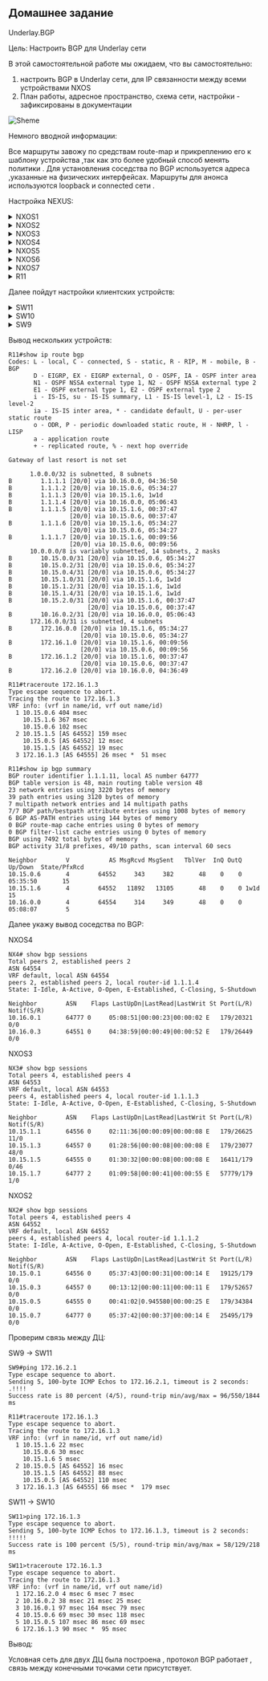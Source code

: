 ## Домашнее задание

Underlay.BGP

Цель: Настроить BGP для Underlay сети

В этой самостоятельной работе мы ожидаем, что вы самостоятельно:

1. настроить BGP в Underlay сети, для IP связанности между всеми устройствами NXOS
2. План работы, адресное пространство, схема сети, настройки - зафиксированы в документации

![Sheme](./img/Schema.png)

Немного вводной информации:

 Все маршруты завожу по средствам route-map и прикреплению его к шаблону устройства ,так как это более удобный способ менять политики .  Для установления соседства по BGP используется адреса ,указанные на физических интерфейсах. Маршруты для анонса используются loopback и connected сети . 

Настройка NEXUS:


<details>
  <summary>NXOS1</summary>
<pre><code>
configure terminal
hostname NX1
!
feature bgp
!
no ip domain-lookup
!
interface Ethernet1/1
  no switchport
  ip address 10.16.0.3/31
  no shutdown
!
interface Ethernet1/2
  no switchport
  ip address 172.16.2.0/31
  no shutdown
!
interface loopback0
  ip address 1.1.1.1/32
  no shutdown
!
route-map BGP-OUT permit 10
 match ip address prefix-list LOOPBACK P2P
!
ip prefix-list LOOPBACK seq 5 permit 1.1.1.1/32 
ip prefix-list P2P permit 10.16.0.3/31 
ip prefix-list P2P permit 172.16.2.0/31 
!
router bgp 64551
  router-id 1.1.1.1
  bestpath as-path multipath-relax
  address-family ipv4 unicast
    redistribute direct route-map BGP-OUT
    maximum-paths 4
  template peer NXOS4
    remote-as 64554
    password cisco
    address-family ipv4 unicast
    log-neighbor-changes
    exit
  neighbor 10.16.0.2
    inherit peer NXOS4
    exit
!
line vty
  exec-timeout 0
!
end
copy run star
</code></pre>
</details>
<details>
  <summary>NXOS2</summary>
<pre><code>
configure terminal
!
hostname NX2
!
feature bgp
!
no ip domain-lookup
!
interface Ethernet1/1
  no switchport
  ip address 10.15.0.0/31
  no shutdown
!
interface Ethernet1/2
  no switchport
  ip address 10.15.0.2/31
  no shutdown
!
interface Ethernet1/3
  no switchport
  ip address 10.15.0.4/31
  no shutdown
!
interface Ethernet1/4
  no switchport
  ip address 10.15.0.6/31
  no shutdown
!
interface loopback0
  ip address 1.1.1.2/32
!
route-map BGP-OUT permit 10
 match ip address prefix-list LOOPBACK P2P
!
ip prefix-list LOOPBACK seq 5 permit 1.1.1.2/32 
ip prefix-list P2P permit 10.15.0.0/31 
ip prefix-list P2P permit 10.15.0.2/31 
ip prefix-list P2P permit 10.15.0.4/31 
ip prefix-list P2P permit 10.15.0.6/31 
!
router bgp 64552
  router-id 1.1.1.2
  bestpath as-path multipath-relax
  address-family ipv4 unicast
    redistribute direct route-map BGP-OUT
    maximum-paths 4
!
 template peer R11
    remote-as 64777
    password cisco
    address-family ipv4 unicast
    log-neighbor-changes
    exit
  template peer NXOS6
    remote-as 64556
    password cisco
    address-family ipv4 unicast
    log-neighbor-changes
    exit
  template peer NXOS5
    remote-as 64555
    password cisco
    address-family ipv4 unicast
    log-neighbor-changes
    exit
  template peer NXOS7
    remote-as 64557
    password cisco
    address-family ipv4 unicast
    exit
    exit
  neighbor 10.15.0.7
    inherit peer R11
    exit
  neighbor 10.15.0.5
    inherit peer NXOS5
    exit
  neighbor 10.15.0.3
    inherit peer NXOS7
    exit
  neighbor 10.15.0.1
    inherit peer NXOS6
    exit
!
line vty
  exec-timeout 0
!
end
copy run star
</code></pre>
</details>
<details>
  <summary>NXOS3</summary>
<pre><code>
configure terminal 
!
hostname NX3
!
feature bgp
!
no ip domain-lookup
!
interface Ethernet1/1
  no switchport
  ip address 10.15.1.0/31
  no shutdown
!
interface Ethernet1/2
  no switchport
  ip address 10.15.1.2/31
  no shutdown
!
interface Ethernet1/3
  no switchport
  ip address 10.15.1.4/31
  no shutdown
!
interface Ethernet1/4
  no switchport
  ip address 10.15.1.6/31
  no shutdown
!
interface loopback0
  ip address 1.1.1.3/32
!
route-map BGP-OUT permit 10
 match ip address prefix-list LOOPBACK P2P
!
ip prefix-list LOOPBACK seq 5 permit 1.1.1.3/32 
ip prefix-list P2P seq 5 permit 10.15.1.0/24 
ip prefix-list P2P seq 10 permit 10.15.1.0/31 
ip prefix-list P2P seq 15 permit 10.15.1.2/31 
ip prefix-list P2P seq 20 permit 10.15.1.4/31 
ip prefix-list P2P seq 25 permit 10.15.1.6/31 
!
router bgp 64552
  router-id 1.1.1.3
  bestpath as-path multipath-relax
  address-family ipv4 unicast
    redistribute direct route-map BGP-OUT
    maximum-paths 4
!
   template peer R11
    remote-as 64777
    password cisco
    address-family ipv4 unicast
    log-neighbor-changes
    exit
  template peer NXOS6
    remote-as 64556
    password cisco
    address-family ipv4 unicast
    log-neighbor-changes
    exit
  template peer NXOS5
    remote-as 64555
    password cisco
    address-family ipv4 unicast
    log-neighbor-changes
    exit
  template peer NXOS7
    remote-as 64557
    password cisco
    address-family ipv4 unicast
    exit
    exit
  neighbor 10.15.1.1
    inherit peer NXOS6
    exit
  neighbor 10.15.1.3
    inherit peer NXOS7
    exit
  neighbor 10.15.1.5
    inherit peer NXOS5
    exit
  neighbor 10.15.1.7
    inherit peer R11
    exit
!
line vty
  exec-timeout 0
!
end
copy run star
</code></pre>
</details>
<details>
  <summary>NXOS4</summary>
<pre><code>
 configure terminal
!
hostname NX4
!
feature bgp
!
no ip domain-lookup
!
interface Ethernet1/1
  no switchport
  ip address 10.16.0.2/31
  no shutdown
!
interface Ethernet1/2
  no switchport
  ip address 10.16.0.0/31
  no shutdown
!
interface loopback0
  ip address 1.1.1.4/32
!
route-map BGP-OUT permit 10
 match ip address prefix-list LOOPBACK P2P
!
ip prefix-list LOOPBACK permit 1.1.1.4/32 
ip prefix-list P2P permit 10.16.0.2/31 
ip prefix-list P2P permit 10.16.0.0/31 
!
router bgp 64554
  router-id 1.1.1.4
  bestpath as-path multipath-relax
  address-family ipv4 unicast
    redistribute direct route-map BGP-OUT
    maximum-paths 4
  template peer R11
    remote-as 64777
    password cisco
    address-family ipv4 unicast
    log-neighbor-changes
    exit
  template peer NXOS1
    remote-as 64551
    password cisco
    address-family ipv4 unicast
    log-neighbor-changes
    exit
  neighbor 10.16.0.3
    inherit peer NXOS1
    exit
  neighbor 10.16.0.1
    inherit peer R11
    exit
!
line vty
  exec-timeout 0
!
end
copy run star 
</code></pre>
</details>
<details>
  <summary>NXOS5</summary>
<pre><code>
configure terminal 
!
hostname NX5
!
feature bgp
!
no ip domain-lookup
!
interface Ethernet1/1
  no switchport
  ip address 10.15.0.5/31
  no shutdown
!
interface Ethernet1/2
  no switchport
  ip address 10.15.1.5/31
  no shutdown
!
interface Ethernet1/3
  no switchport
  ip address 172.16.1.2/31
  no shutdown
!
interface Ethernet1/4
  no switchport
  ip address 10.15.2.0/31
  no shutdown
!
interface loopback0
  ip address 1.1.1.5/32
!
route-map BGP-OUT permit 10
 match ip address prefix-list LOOPBACK P2P
!
ip prefix-list LOOPBACK permit 1.1.1.5/32 
ip prefix-list P2P permit 10.15.0.5/31 
ip prefix-list P2P permit 10.15.1.5/31 
ip prefix-list P2P permit 10.15.2.0/31 
ip prefix-list P2P permit 172.16.1.2/31 
!
router bgp 64555
  router-id 1.1.1.5
  bestpath as-path multipath-relax
  address-family ipv4 unicast
    redistribute direct route-map BGP-OUT
    maximum-paths 4
!
  template peer SPINE
    remote-as 64552
    password cisco
    address-family ipv4 unicast
    log-neighbor-changes
    exit
  neighbor 10.15.0.4
    inherit peer SPINE
    exit
  neighbor 10.15.1.4
    inherit peer SPINE
    exit
    exit
!
line vty
  exec-timeout 0
!
end
copy run star 
</code></pre>
</details>
<details>
  <summary>NXOS6</summary>
<pre><code>
configure terminal
!
hostname NX6
!
feature bgp
!
no ip domain-lookup
!
interface Ethernet1/1
  no switchport
  ip address 10.15.0.1/31
  no shutdown
!
interface Ethernet1/2
  no switchport
  ip address 10.15.1.1/31
  no shutdown
!
interface Ethernet1/3
  no switchport
  ip address 172.16.0.0/31
  no shutdown
!
interface loopback0
  ip address 1.1.1.6/32
!
route-map BGP-OUT permit 10
 match ip address prefix-list LOOPBACK P2P
!
ip prefix-list LOOPBACK seq 5 permit 1.1.1.6/32 
ip prefix-list P2P permit 10.15.0.1/31 
ip prefix-list P2P permit 10.15.1.1/31 
ip prefix-list P2P permit 172.16.0.0/31 
!
router bgp 64556
  router-id 1.1.1.6
  bestpath as-path multipath-relax
  address-family ipv4 unicast
    redistribute direct route-map BGP-OUT
    maximum-paths 4
!
  template peer NXOS2
    remote-as 64552
    password cisco
    address-family ipv4 unicast
    log-neighbor-changes
    exit
  template peer NXOS3
    remote-as 64552
    password cisco
    address-family ipv4 unicast
    exit
    exit
  neighbor 10.15.0.0
    inherit peer NXOS2
    exit
  neighbor 10.15.1.0
    inherit peer NXOS3
    exit
!
line vty
  exec-timeout 0
!
end
copy run star 
</code></pre>
</details>
<details>
  <summary>NXOS7</summary>
<pre><code>
configure terminal
!
hostname NX7
!
feature bgp
!
no ip domain-lookup
!
interface Ethernet1/1
  no switchport
  ip address 10.15.0.3/31
  no shutdown
!
interface Ethernet1/2
  no switchport
  ip address 10.15.1.3/31
  no shutdown
!
interface Ethernet1/3
  no switchport
  ip address 10.15.2.1/31
  no shutdown
!
interface Ethernet1/4
  no switchport
  ip address 172.16.1.0/31
  no shutdown
!
interface loopback0
  ip address 1.1.1.7/32
!
route-map BGP-OUT permit 10
 match ip address prefix-list LOOPBACK P2P
!
ip prefix-list LOOPBACK permit 1.1.1.7/32 
ip prefix-list P2P permit 10.15.0.3/31 
ip prefix-list P2P permit 10.15.1.3/31 
ip prefix-list P2P permit 10.15.2.1/31 
ip prefix-list P2P permit 172.16.1.0/31 
!
router bgp 64557
  router-id 1.1.1.7
  bestpath as-path multipath-relax
  address-family ipv4 unicast
    redistribute direct route-map BGP-OUT
    maximum-paths 4
!
  template peer SPINE
    remote-as 64552
    password cisco
    address-family ipv4 unicast
    exit
  neighbor 10.15.0.2
    inherit peer SPINE
    exit
  neighbor 10.15.1.2
    inherit peer SPINE
    exit
    exit
!
line vty
  exec-timeout 0
!
end
copy run star 
</code></pre>
</details>
<details>
  <summary>R11</summary>
<pre><code>
  enable
configure terminal
!
service password-encryption
!
hostname R11
no router bgp 64777
!
no ip domain lookup
!
interface Loopback0
 no shutdown
 ip address 1.1.1.11 255.255.255.255
 duplex full
!
interface Ethernet0/0
 no shutdown
 ip address 10.15.0.7 255.255.255.254
 duplex full
!
interface Ethernet0/1
 no shutdown
 ip address 10.15.1.7 255.255.255.254
 duplex full
!
interface Ethernet0/2
 no shutdown
 ip address 10.16.0.1 255.255.255.254
 duplex full
!
route-map BGP-OUT permit 10
 match ip address prefix-list LOOPBACK P2P
!
ip prefix-list LOOPBACK permit 1.1.1.11/32 
ip prefix-list P2P permit 10.15.0.7/31 
ip prefix-list P2P permit 10.15.1.7/31 
ip prefix-list P2P permit 10.16.0.1/31 
!
router bgp 64777
!
 template peer-session NXOS2
  remote-as 64552
  password cisco
 exit-peer-session
 !
 template peer-session NXOS3
  remote-as 64552
  password cisco
 exit-peer-session
 !
 template peer-session NXOS4
  remote-as 64554
  password cisco
 exit-peer-session
 !
 bgp log-neighbor-changes
 no bgp default ipv4-unicast
 neighbor 10.15.0.6 inherit peer-session NXOS2
 neighbor 10.15.1.6 inherit peer-session NXOS3
 neighbor 10.16.0.0 inherit peer-session NXOS4
 !
 address-family ipv4
  redistribute connected route-map BGP-OUT
  neighbor 10.15.0.6 activate
  neighbor 10.15.1.6 activate
  neighbor 10.16.0.0 activate
  maximum-paths 4
 exit-address-family
!
line con 0
 exec-timeout 0 0
!
end
copy run star 
</code></pre>
</details>

Далее пойдут настройки клиентских устройств:

<details>
  <summary>SW11</summary>
<pre><code>
  enable
configure terminal
!
host SW11
line con 0
exec-t 0 0
exit
no ip domain loo
!
interface e0/0
no sw
ip addr 172.16.2.1 255.255.255.254
duplex full
no sh
exit
!
ip route 0.0.0.0 0.0.0.0 172.16.2.0 
end
wr
</code></pre>
</details>
<details>
  <summary>SW10</summary>
<pre><code>
enable
configure terminal
!
host SW10
line con 0
exec-t 0 0
exit
no ip domain loo
!
interface e0/0
no sw
ip addr 172.16.1.3 255.255.255.254
duplex full
no sh
exit
!
interface e0/1
no sw
ip addr 172.16.1.1 255.255.255.254
duplex full
no sh
exit
!
ip sla 1
icmp-echo 172.16.1.2 source-interface e0/0
frequency 10
ip sla schedule 1 start-time now life forever 
track 1 ip sla 1 reachability
ip route 0.0.0.0 0.0.0.0 172.16.1.2 track 1
!
ip route 0.0.0.0 0.0.0.0 172.16.1.0 10
end
wr
</code></pre>
</details>
<details>
  <summary>SW9</summary>
<pre><code>
enable
configure terminal
!
host SW9
line con 0
exec-t 0 0
exit
no ip domain loo
!
interface e0/0
no sw
ip addr 172.16.0.1 255.255.255.254
duplex full
no sh
exit
!
ip route 0.0.0.0 0.0.0.0 172.16.0.0 
end
wr
</code></pre>
</details>


Вывод нескольких устройств:

```
R11#show ip route bgp 
Codes: L - local, C - connected, S - static, R - RIP, M - mobile, B - BGP
       D - EIGRP, EX - EIGRP external, O - OSPF, IA - OSPF inter area 
       N1 - OSPF NSSA external type 1, N2 - OSPF NSSA external type 2
       E1 - OSPF external type 1, E2 - OSPF external type 2
       i - IS-IS, su - IS-IS summary, L1 - IS-IS level-1, L2 - IS-IS level-2
       ia - IS-IS inter area, * - candidate default, U - per-user static route
       o - ODR, P - periodic downloaded static route, H - NHRP, l - LISP
       a - application route
       + - replicated route, % - next hop override

Gateway of last resort is not set

      1.0.0.0/32 is subnetted, 8 subnets
B        1.1.1.1 [20/0] via 10.16.0.0, 04:36:50
B        1.1.1.2 [20/0] via 10.15.0.6, 05:34:27
B        1.1.1.3 [20/0] via 10.15.1.6, 1w1d
B        1.1.1.4 [20/0] via 10.16.0.0, 05:06:43
B        1.1.1.5 [20/0] via 10.15.1.6, 00:37:47
                 [20/0] via 10.15.0.6, 00:37:47
B        1.1.1.6 [20/0] via 10.15.1.6, 05:34:27
                 [20/0] via 10.15.0.6, 05:34:27
B        1.1.1.7 [20/0] via 10.15.1.6, 00:09:56
                 [20/0] via 10.15.0.6, 00:09:56
      10.0.0.0/8 is variably subnetted, 14 subnets, 2 masks
B        10.15.0.0/31 [20/0] via 10.15.0.6, 05:34:27
B        10.15.0.2/31 [20/0] via 10.15.0.6, 05:34:27
B        10.15.0.4/31 [20/0] via 10.15.0.6, 05:34:27
B        10.15.1.0/31 [20/0] via 10.15.1.6, 1w1d
B        10.15.1.2/31 [20/0] via 10.15.1.6, 1w1d
B        10.15.1.4/31 [20/0] via 10.15.1.6, 1w1d
B        10.15.2.0/31 [20/0] via 10.15.1.6, 00:37:47
                      [20/0] via 10.15.0.6, 00:37:47
B        10.16.0.2/31 [20/0] via 10.16.0.0, 05:06:43
      172.16.0.0/31 is subnetted, 4 subnets
B        172.16.0.0 [20/0] via 10.15.1.6, 05:34:27
                    [20/0] via 10.15.0.6, 05:34:27
B        172.16.1.0 [20/0] via 10.15.1.6, 00:09:56
                    [20/0] via 10.15.0.6, 00:09:56
B        172.16.1.2 [20/0] via 10.15.1.6, 00:37:47
                    [20/0] via 10.15.0.6, 00:37:47
B        172.16.2.0 [20/0] via 10.16.0.0, 04:36:49

R11#traceroute 172.16.1.3
Type escape sequence to abort.
Tracing the route to 172.16.1.3
VRF info: (vrf in name/id, vrf out name/id)
  1 10.15.0.6 404 msec
    10.15.1.6 367 msec
    10.15.0.6 102 msec
  2 10.15.1.5 [AS 64552] 159 msec
    10.15.0.5 [AS 64552] 12 msec
    10.15.1.5 [AS 64552] 19 msec
  3 172.16.1.3 [AS 64555] 26 msec *  51 msec
```

```
R11#show ip bgp summary 
BGP router identifier 1.1.1.11, local AS number 64777
BGP table version is 48, main routing table version 48
23 network entries using 3220 bytes of memory
39 path entries using 3120 bytes of memory
7 multipath network entries and 14 multipath paths
7/7 BGP path/bestpath attribute entries using 1008 bytes of memory
6 BGP AS-PATH entries using 144 bytes of memory
0 BGP route-map cache entries using 0 bytes of memory
0 BGP filter-list cache entries using 0 bytes of memory
BGP using 7492 total bytes of memory
BGP activity 31/8 prefixes, 49/10 paths, scan interval 60 secs

Neighbor        V           AS MsgRcvd MsgSent   TblVer  InQ OutQ Up/Down  State/PfxRcd
10.15.0.6       4        64552     343     382       48    0    0 05:35:50       15
10.15.1.6       4        64552   11892   13105       48    0    0 1w1d           15
10.16.0.0       4        64554     314     349       48    0    0 05:08:07        5
```

Далее укажу вывод соседства по BGP:

NXOS4

```
NX4# show bgp sessions 
Total peers 2, established peers 2
ASN 64554
VRF default, local ASN 64554
peers 2, established peers 2, local router-id 1.1.1.4
State: I-Idle, A-Active, O-Open, E-Established, C-Closing, S-Shutdown

Neighbor        ASN    Flaps LastUpDn|LastRead|LastWrit St Port(L/R)  Notif(S/R)
10.16.0.1       64777 0     05:08:51|00:00:23|00:00:02 E   179/20321      0/0
10.16.0.3       64551 0     04:38:59|00:00:49|00:00:52 E   179/26449      0/0
```

NXOS3

```
NX3# show bgp sessions 
Total peers 4, established peers 4
ASN 64553
VRF default, local ASN 64553
peers 4, established peers 4, local router-id 1.1.1.3
State: I-Idle, A-Active, O-Open, E-Established, C-Closing, S-Shutdown

Neighbor        ASN    Flaps LastUpDn|LastRead|LastWrit St Port(L/R)  Notif(S/R)
10.15.1.1       64556 0     02:11:36|00:00:09|00:00:08 E   179/26625      11/0
10.15.1.3       64557 0     01:28:56|00:00:08|00:00:08 E   179/23077      48/0
10.15.1.5       64555 0     01:30:32|00:00:08|00:00:08 E   16411/179        0/46
10.15.1.7       64777 2     01:09:58|00:00:41|00:00:55 E   57779/179        1/0
```

NXOS2

```
NX2# show bgp sessions 
Total peers 4, established peers 4
ASN 64552
VRF default, local ASN 64552
peers 4, established peers 4, local router-id 1.1.1.2
State: I-Idle, A-Active, O-Open, E-Established, C-Closing, S-Shutdown

Neighbor        ASN    Flaps LastUpDn|LastRead|LastWrit St Port(L/R)  Notif(S/R)
10.15.0.1       64556 0     05:37:43|00:00:31|00:00:14 E   19125/179        0/0
10.15.0.3       64557 0     00:13:12|00:00:11|00:00:11 E   179/52657        0/0
10.15.0.5       64555 0     00:41:02|0.945580|00:00:25 E   179/34384        0/0
10.15.0.7       64777 0     05:37:42|00:00:37|00:00:14 E   25495/179        0/0
```

Проверим связь между ДЦ:

SW9  -> SW11

```
SW9#ping 172.16.2.1
Type escape sequence to abort.
Sending 5, 100-byte ICMP Echos to 172.16.2.1, timeout is 2 seconds:
.!!!!
Success rate is 80 percent (4/5), round-trip min/avg/max = 96/550/1844 ms

R11#traceroute 172.16.1.3
Type escape sequence to abort.
Tracing the route to 172.16.1.3
VRF info: (vrf in name/id, vrf out name/id)
  1 10.15.1.6 22 msec
    10.15.0.6 30 msec
    10.15.1.6 5 msec
  2 10.15.0.5 [AS 64552] 16 msec
    10.15.1.5 [AS 64552] 88 msec
    10.15.0.5 [AS 64552] 110 msec
  3 172.16.1.3 [AS 64555] 66 msec *  179 msec
```

SW11 -> SW10

```
SW11>ping 172.16.1.3
Type escape sequence to abort.
Sending 5, 100-byte ICMP Echos to 172.16.1.3, timeout is 2 seconds:
!!!!!
Success rate is 100 percent (5/5), round-trip min/avg/max = 58/129/218 ms

SW11>traceroute 172.16.1.3
Type escape sequence to abort.
Tracing the route to 172.16.1.3
VRF info: (vrf in name/id, vrf out name/id)
  1 172.16.2.0 4 msec 6 msec 7 msec
  2 10.16.0.2 38 msec 21 msec 25 msec
  3 10.16.0.1 97 msec 164 msec 79 msec
  4 10.15.0.6 69 msec 30 msec 118 msec
  5 10.15.0.5 107 msec 86 msec 69 msec
  6 172.16.1.3 90 msec *  95 msec
```

Вывод:

Условная сеть для двух ДЦ была построена , протокол BGP работает , связь между конечными точками сети присутствует.